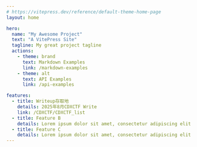 ```yaml
---
# https://vitepress.dev/reference/default-theme-home-page
layout: home

hero:
  name: "My Awesome Project"
  text: "A VitePress Site"
  tagline: My great project tagline
  actions:
    - theme: brand
      text: Markdown Examples
      link: /markdown-examples
    - theme: alt
      text: API Examples
      link: /api-examples

features:
  - title: Writeup存取地
    details: 2025年8月CDXCTF Write
    link: /CDXCTF/CDXCTF_list
  - title: Feature B
    details: Lorem ipsum dolor sit amet, consectetur adipiscing elit
  - title: Feature C
    details: Lorem ipsum dolor sit amet, consectetur adipiscing elit
---
```


